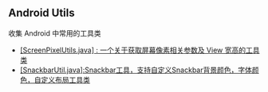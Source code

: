 ## Android Utils
收集 Android 中常用的工具类

* [[ScreenPixelUtils.java] : 一个关于获取屏幕像素相关参数及 View 宽高的工具类](/ScreenPixelUtils.java)
* [[SnackbarUtil.java]:Snackbar工具，支持自定义Snackbar背景颜色，字体颜色，自定义布局工具类](/SnackbarUtil.java)
